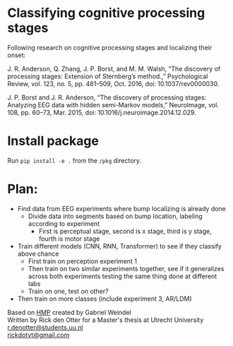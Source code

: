 # Classifying cognitive processing stages
Following research on cognitive processing stages and localizing their onset:

J. R. Anderson, Q. Zhang, J. P. Borst, and M. M. Walsh, “The discovery of processing stages: Extension of Sternberg’s method.,” Psychological Review, vol. 123, no. 5, pp. 481–509, Oct. 2016, doi: 10.1037/rev0000030.

J. P. Borst and J. R. Anderson, “The discovery of processing stages: Analyzing EEG data with hidden semi-Markov models,” NeuroImage, vol. 108, pp. 60–73, Mar. 2015, doi: 10.1016/j.neuroimage.2014.12.029.

# Install package
Run `pip install -e .` from the `/pkg` directory.

# Plan:
- Find data from EEG experiments where bump localizing is already done
	- Divide data into segments based on bump location, labeling according to experiment
		- First is perceptual stage, second is x stage, third is y stage, fourth is motor stage
- Train different models (CNN, RNN, Transformer) to see if they classify above chance
	- First train on perception experiment 1
	- Then train on two similar experiments together, see if it generalizes across both experiments testing the same thing done at different labs
	- Train on one, test on other?
- Then train on more classes (include experiment 3, AR/LDM)

Based on [HMP](https://github.com/GWeindel/hmp) created by Gabriel Weindel\
Written by Rick den Otter for a Master's thesis at Utrecht University\
r.denotter@students.uu.nl\
rickdotyt@gmail.com